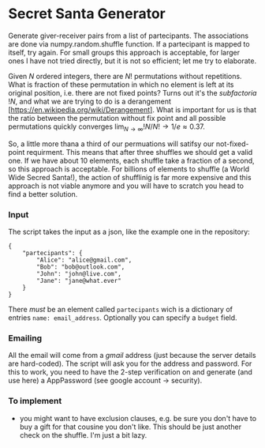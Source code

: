 # Secret Santa Generator

Generate giver-receiver pairs from a list of partecipants. The associations are done via numpy.random.shuffle function. If a partecipant is mapped to itself, try again. For small groups this approach is acceptable, for larger ones I have not tried directly, but it is not so efficient; let me try to elaborate.

Given $N$ ordered integers, there are $N!$ permutations without repetitions. What is fraction of these permutation in which no element is left at its original position, i.e. there are not fixed points? Turns out it's the _subfactoria_ $!N$, and what we are trying to do is a derangement [https://en.wikipedia.org/wiki/Derangement]. What is important for us is that the ratio between the permutation without fix point and all possible permutations quickly converges $\lim_{N\to \infty} !N/N! \to 1/e \approx 0.37$. 

So, a little more thana a third of our permuations will satifsy our not-fixed-point requirment. This means that after three shuffles we should get a valid one. If we have about 10 elements, each shuffle take a fraction of a second, so this approach is acceptable. For billions of elements to shuffle (a World Wide Secred Santa!), the action of shufflinig is far more expensive and this approach is not viable anymore and you will have to scratch you head to find a better solution.


### Input
The script takes the input as a json, like the example one in the repository:
```
{
    "partecipants": {
        "Alice": "alice@gmail.com",
        "Bob": "bob@outlook.com",
        "John": "john@live.com",
        "Jane": "jane@what.ever"
    }
}
```

There *must* be an element called ```partecipants``` wich is a dictionary of entries ```name: email_address```.
Optionally you can specify a ```budget``` field.

### Emailing
All the email will come from a *gmail* address (just because the server details are hard-coded). The script will ask you for the address and password. For this to work, you need to have the 2-step verification on and generate (and use here) a AppPassword (see google account -> security).


### To implement
- you might want to have exclusion clauses, e.g. be sure you don't have to buy a gift for that cousine you don't like. This should be just another check on the shuffle. I'm just a bit lazy.
